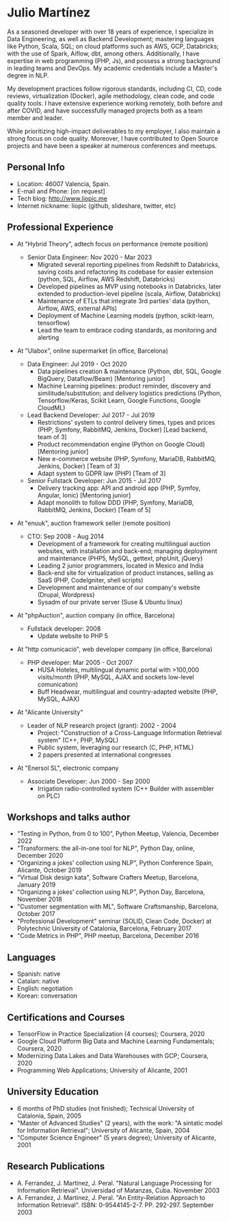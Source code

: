 # Julio Martínez

As a seasoned developer with over 18 years of experience, I specialize in Data
Engineering, as well as Backend Development; mastering languages like Python,
Scala, SQL; on cloud platforms such as AWS, GCP, Databricks; with the use of
Spark, Aiflow, dbt, among others. Additionally, I have expertise in web
programming (PHP, Js), and possess a strong background in leading teams and
DevOps. My academic credentials include a Master's degree in NLP.

My development practices follow rigorous standards, including CI, CD, code
reviews, virtualization (Docker), agile methodology, clean code, and code
quality tools. I have extensive experience working remotely, both before and
after COVID, and have successfully managed projects both as a team member and
leader.

While prioritizing high-impact deliverables to my employer, I also maintain a
strong focus on code quality. Moreover, I have contributed to Open Source
projects and have been a speaker at numerous conferences and meetups.

## Personal Info

- Location: 46007 Valencia, Spain.
- E-mail and Phone: [on request]
- Tech blog: http://www.liopic.me
- Internet nickname: liopic (github, slideshare, twitter, etc)

## Professional Experience

- At "Hybrid Theory", adtech focus on performance (remote position)
  - Senior Data Engineer: Nov 2020 - Mar 2023
    - Migrated several reporting pipelines from Redshift to Databricks, saving
      costs and refactoring its codebase for easier extension
      (python, SQL, Airflow, AWS Redshift, Databricks)
    - Developed pipelines as MVP using notebooks in Databricks, later extended
      to production-level pipeline
      (scala, Airflow, Databricks)
    - Maintenance of ETLs that integrate 3rd parties' data
      (python, Airflow, AWS, external APIs)
    - Deployment of Machine Learning models
      (python, scikit-learn, tensorflow)
    - Lead the team to embrace coding standards, as monitoring and alerting

- At "Ulabox", online supermarket (in office, Barcelona)
  - Data Engineer: Jul 2019 - Oct 2020
    - Data pipelines creation & maintenance
      (Python, dbt, SQL, Google BigQuery, Dataflow/Beam) [Mentoring junior]
    - Machine Learning pipelines: product reminder, discovery and
      similitude/substitution; and delivery logistics predictions
      (Python, Tensorflow/Keras, Scikit Learn, Google Functions, Google CloudML)
  - Lead Backend Developer: Jul 2017 - Jul 2019
    - Restrictions' system to control delivery times, types and prices
      (PHP, Symfony, RabbitMQ, Jenkins, Docker) [Lead backend, team of 3]
    - Product recommendation engine
      (Python on Google Cloud) [Mentoring junior]
    - New e-commerce website
      (PHP, Symfony, MariaDB, RabbitMQ, Jenkins, Docker) [Team of 3]
    - Adapt system to GDPR law
      (PHP) [Team of 3]
  - Senior Fullstack Developer: Jun 2015 - Jul 2017
    - Delivery tracking app: API and android app
      (PHP, Symfoy, Angular, Ionic) [Mentoring junior]
    - Adapt monolith to follow DDD
      (PHP, Symfony, MariaDB, RabbitMQ, Jenkins, Docker) [Team of 5]

- At "enuuk", auction framework seller (remote position)
  - CTO: Sep 2008 - Aug 2014
    - Development of a framework for creating multilingual auction websites,
      with installation and back-end; managing deployment and maintenance
      (PHP5, MySQL, gettext, phpUnit, jQuery)
    - Leading 2 junior programmers, located in Mexico and India
    - Back-end site for virtualization of product instances, selling as SaaS
      (PHP, CodeIgniter, shell scripts)
    - Development and maintenance of our company's website
      (Drupal, Wordpress)
    - Sysadm of our private server
      (Suse & Ubuntu linux)

- At "phpAuction", auction company (in office, Barcelona)
  - Fullstack developer: 2008
    - Update website to PHP 5

- At "http comunicació", web developer company (in office, Barcelona)
  - PHP developer: Mar 2005 - Oct 2007
    - HUSA Hoteles, multilingual dynamic portal with >100,000 visits/month
      (PHP, MySQL, AJAX and sockets low-level comunication)
    - Buff Headwear, multilingual and country-adapted website
      (PHP, MySQL, AJAX)

- At "Alicante University"
  - Leader of NLP research project (grant): 2002 - 2004
    - Project: "Construction of a Cross-Language Information Retrieval system"
      (C++, PHP, MySQL)
    - Public system, leveraging our research
      (C, PHP, HTML)
    - 2 papers presented at international congresses

- At "Enersol SL", electronic company
  - Associate Developer: Jun 2000 - Sep 2000
    - Irrigation radio-controlled system
      (C++ Builder with assembler on PLC)

## Workshops and talks author

- "Testing in Python, from 0 to 100", Python Meetup, Valencia, December 2022
- "Transformers: the all-in-one tool for NLP", Python Day, online, December 2020
- "Organizing a jokes' collection using NLP", Python Conference Spain, Alicante,
  October 2019
- "Virtual Disk design kata", Software Crafters Meetup, Barcelona, January 2019
- "Organizing a jokes' collection using NLP", Python Day, Barcelona,
  November 2018
- "Customer segmentation with ML", Software Craftsmanship, Barcelona,
  October 2017
- "Professional Development" seminar (SOLID, Clean Code, Docker) at Polytechnic
  University of Catalonia, Barcelona, February 2017
- "Code Metrics in PHP", PHP meetup, Barcelona, December 2016

## Languages

- Spanish: native
- Catalan: native
- English: negotiation
- Korean: conversation

## Certifications and Courses

- TensorFlow in Practice Specialization (4 courses); Coursera, 2020
- Google Cloud Platform Big Data and Machine Learning Fundamentals; Coursera, 2020
- Modernizing Data Lakes and Data Warehouses with GCP; Coursera, 2020
- Programming Web Applications; University of Alicante, 2001


## University Education

- 6 months of PhD studies (not finished); Technical University of Catalonia,
  Spain, 2005
- "Master of Advanced Studies" (2 years), with the work: "A sintatic model for
  Information Retrieval"; University of Alicante, Spain, 2004
- "Computer Science Engineer" (5 years degree); University of Alicante, 2001

## Research Publications

- A. Ferrandez, J. Martinez, J. Peral. "Natural Language Processing for
	Information Retrieval". Universidad of Matanzas, Cuba. November 2003
- A. Ferrandez, J. Martinez, J. Peral. "An Entity-Relation Approach to
	Information Retrieval". ISBN: 0-9544145-2-7. PP. 292-297. September 2003

